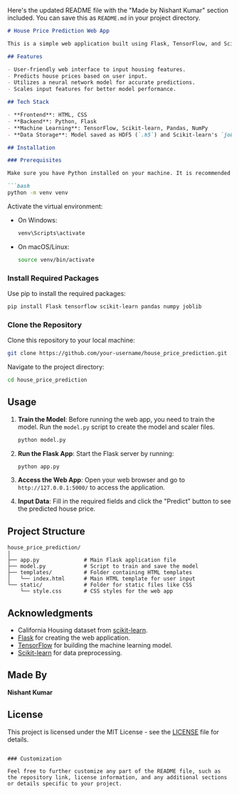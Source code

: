 Here's the updated README file with the "Made by Nishant Kumar" section included. You can save this as `README.md` in your project directory.

```markdown
# House Price Prediction Web App

This is a simple web application built using Flask, TensorFlow, and Scikit-learn for predicting house prices based on various features of the housing dataset. The model is trained on the California Housing dataset.

## Features

- User-friendly web interface to input housing features.
- Predicts house prices based on user input.
- Utilizes a neural network model for accurate predictions.
- Scales input features for better model performance.

## Tech Stack

- **Frontend**: HTML, CSS
- **Backend**: Python, Flask
- **Machine Learning**: TensorFlow, Scikit-learn, Pandas, NumPy
- **Data Storage**: Model saved as HDF5 (`.h5`) and Scikit-learn's `joblib` for scalers.

## Installation

### Prerequisites

Make sure you have Python installed on your machine. It is recommended to create a virtual environment for this project. You can create a virtual environment using:

```bash
python -m venv venv
```

Activate the virtual environment:

- On Windows:
  ```bash
  venv\Scripts\activate
  ```

- On macOS/Linux:
  ```bash
  source venv/bin/activate
  ```

### Install Required Packages

Use pip to install the required packages:

```bash
pip install Flask tensorflow scikit-learn pandas numpy joblib
```

### Clone the Repository

Clone this repository to your local machine:

```bash
git clone https://github.com/your-username/house_price_prediction.git
```

Navigate to the project directory:

```bash
cd house_price_prediction
```

## Usage

1. **Train the Model**: Before running the web app, you need to train the model. Run the `model.py` script to create the model and scaler files.

   ```bash
   python model.py
   ```

2. **Run the Flask App**: Start the Flask server by running:

   ```bash
   python app.py
   ```

3. **Access the Web App**: Open your web browser and go to `http://127.0.0.1:5000/` to access the application.

4. **Input Data**: Fill in the required fields and click the "Predict" button to see the predicted house price.

## Project Structure

```
house_price_prediction/
│
├── app.py              # Main Flask application file
├── model.py            # Script to train and save the model
├── templates/          # Folder containing HTML templates
│   └── index.html      # Main HTML template for user input
└── static/             # Folder for static files like CSS
    └── style.css       # CSS styles for the web app
```

## Acknowledgments

- California Housing dataset from [scikit-learn](https://scikit-learn.org/stable/modules/generated/sklearn.datasets.fetch_california_housing.html).
- [Flask](https://flask.palletsprojects.com/) for creating the web application.
- [TensorFlow](https://www.tensorflow.org/) for building the machine learning model.
- [Scikit-learn](https://scikit-learn.org/) for data preprocessing.

## Made By

**Nishant Kumar**

## License

This project is licensed under the MIT License - see the [LICENSE](LICENSE) file for details.
```

### Customization

Feel free to further customize any part of the README file, such as the repository link, license information, and any additional sections or details specific to your project.
